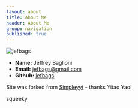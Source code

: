 ```yaml
---
layout: about
title: About Me
header: About Me
group: navigation
published: true
---
```


![jefbags](/https://raw.githubusercontent.com/jefbags/jefbags.github.io/master/images/JefbagsAvatar.jpg)

* **Name:** Jeffrey Baglioni
 * **Email:** [jefbags@gmail.com](mailto:jefbags@gmail.com)
 * **Github:** [jefbags](https://github.com/jefbags)

Site was forked from [Simpleyyt](Simpleyyt/simpleyyt.github.io "Simpleyyt") - thanks Yitao Yao!

squeeky